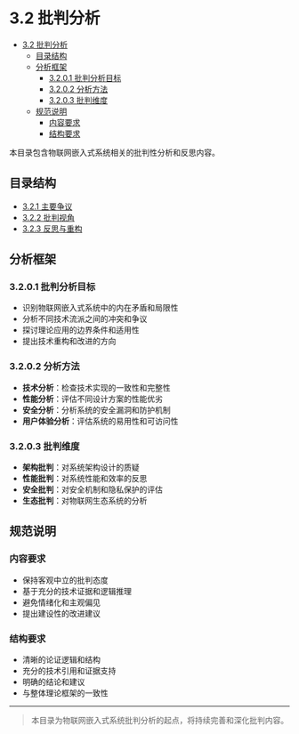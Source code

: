 # 3.2 批判分析


<!-- TOC START -->

- [3.2 批判分析](#32-批判分析)
  - [目录结构](#目录结构)
  - [分析框架](#分析框架)
    - [3.2.0.1 批判分析目标](#3201-批判分析目标)
    - [3.2.0.2 分析方法](#3202-分析方法)
    - [3.2.0.3 批判维度](#3203-批判维度)
  - [规范说明](#规范说明)
    - [内容要求](#内容要求)
    - [结构要求](#结构要求)

<!-- TOC END -->

本目录包含物联网嵌入式系统相关的批判性分析和反思内容。

## 目录结构

- [3.2.1 主要争议](3.2.1%20主要争议.md)
- [3.2.2 批判视角](3.2.2%20批判视角.md)
- [3.2.3 反思与重构](3.2.3%20反思与重构.md)

## 分析框架

### 3.2.0.1 批判分析目标

- 识别物联网嵌入式系统中的内在矛盾和局限性
- 分析不同技术流派之间的冲突和争议
- 探讨理论应用的边界条件和适用性
- 提出技术重构和改进的方向

### 3.2.0.2 分析方法

- **技术分析**：检查技术实现的一致性和完整性
- **性能分析**：评估不同设计方案的性能优劣
- **安全分析**：分析系统的安全漏洞和防护机制
- **用户体验分析**：评估系统的易用性和可访问性

### 3.2.0.3 批判维度

- **架构批判**：对系统架构设计的质疑
- **性能批判**：对系统性能和效率的反思
- **安全批判**：对安全机制和隐私保护的评估
- **生态批判**：对物联网生态系统的分析

## 规范说明

### 内容要求

- 保持客观中立的批判态度
- 基于充分的技术证据和逻辑推理
- 避免情绪化和主观偏见
- 提出建设性的改进建议

### 结构要求

- 清晰的论证逻辑和结构
- 充分的技术引用和证据支持
- 明确的结论和建议
- 与整体理论框架的一致性

---
> 本目录为物联网嵌入式系统批判分析的起点，将持续完善和深化批判内容。

